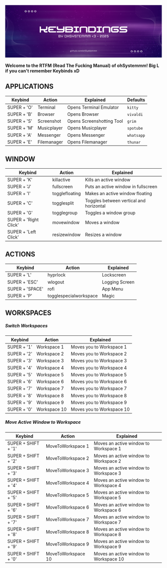 <div align='center'>
	<img src='Action-Area.d/Screenshots/asset_keybinding.png'>
</div>

**Welcome to the RTFM (Read The Fucking Manual) of ohSystemmm! Big L if you can't remember Keybinds xD**

## APPLICATIONS

| Keybind     | Action      | Explained                 | Defaults   |
| ----------- | ----------- | ------------------------- | ---------- |
| SUPER + 'O' | Terminal    | Opens Terminal Emulator   | `kitty`    |
| SUPER + 'B' | Browser     | Opens Browser             | `vivaldi`  |
| SUPER + 'S' | Screenshot  | Opens Screenshotting Tool | `grim`     |
| SUPER + 'M' | Musicplayer | Opens Musicplayer         | `spotube`  |
| SUPER + 'A' | Messenger   | Opens Messenger           | `whatsapp` |
| SUPER + 'E' | Filemanager | Opens Filemanager         | `thunar`   |

## WINDOW

| Keybind                | Action          | Explained                                |
|------------------------|----------------|------------------------------------------|
| SUPER + 'K'           | killactive      | Kills an active window                  |
| SUPER + 'J'           | fullscreen      | Puts an active window in fullscreen     |
| SUPER + 'I'           | togglefloating  | Makes an active window floating         |
| SUPER + 'C'           | togglesplit     | Toggles between vertical and horizontal |
| SUPER + 'G'           | togglegroup     | Toggles a window group                  |
| SUPER + 'Right Click' | movewindow      | Moves a window                          |
| SUPER + 'Left Click'  | resizewindow    | Resizes a window                        |

## ACTIONS

| Keybind         | Action                    | Explained         |
|---------------|-------------------------|------------------|
| SUPER + 'L'    | hyprlock                 | Lockscreen       |
| SUPER + 'ESC'  | wlogout                  | Logging Screen  |
| SUPER + 'SPACE'| rofi                     | App Menu        |
| SUPER + 'P'    | togglespecialworkspace   | Magic           |

## WORKSPACES

##### Switch Workspaces

| Keybind        | Action       | Explained                       |
|---------------|-------------|---------------------------------|
| SUPER + '1'  | Workspace 1  | Moves you to Workspace 1       |
| SUPER + '2'  | Workspace 2  | Moves you to Workspace 2       |
| SUPER + '3'  | Workspace 3  | Moves you to Workspace 3       |
| SUPER + '4'  | Workspace 4  | Moves you to Workspace 4       |
| SUPER + '5'  | Workspace 5  | Moves you to Workspace 5       |
| SUPER + '6'  | Workspace 6  | Moves you to Workspace 6       |
| SUPER + '7'  | Workspace 7  | Moves you to Workspace 7       |
| SUPER + '8'  | Workspace 8  | Moves you to Workspace 8       |
| SUPER + '9'  | Workspace 9  | Moves you to Workspace 9       |
| SUPER + '0'  | Workspace 10 | Moves you to Workspace 10      |

##### Move Active Window to Workspace

| Keybind              | Action               | Explained                                 |
|----------------------|---------------------|-----------------------------------------|
| SUPER + SHIFT + '1' | MoveToWorkspace 1   | Moves an active window to Workspace 1   |
| SUPER + SHIFT + '2' | MoveToWorkspace 2   | Moves an active window to Workspace 2   |
| SUPER + SHIFT + '3' | MoveToWorkspace 3   | Moves an active window to Workspace 3   |
| SUPER + SHIFT + '4' | MoveToWorkspace 4   | Moves an active window to Workspace 4   |
| SUPER + SHIFT + '5' | MoveToWorkspace 5   | Moves an active window to Workspace 5   |
| SUPER + SHIFT + '6' | MoveToWorkspace 6   | Moves an active window to Workspace 6   |
| SUPER + SHIFT + '7' | MoveToWorkspace 7   | Moves an active window to Workspace 7   |
| SUPER + SHIFT + '8' | MoveToWorkspace 8   | Moves an active window to Workspace 8   |
| SUPER + SHIFT + '9' | MoveToWorkspace 9   | Moves an active window to Workspace 9   |
| SUPER + SHIFT + '0' | MoveToWorkspace 10  | Moves an active window to Workspace 10  |

